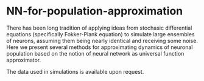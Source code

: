 # NN-for-population-approximation
There has been long tradition of applying ideas from stochasic differential equations (specifically Fokker-Plank equation) to simulate large ensembles of neurons, assuming them being nearly identical and receiving some noise. Here we present several methods for approximating dynamics of neuronal population based on the notion of neural network as universal function approximator.

The data used in simulations is available upon request.
